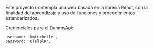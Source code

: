 Este proyecto contempla una web basada en la libreria React, con la finalidad del aprendizaje y uso de funciones y procedimientos estandarizados.

Credenciales para el DummyApi:

    username: 'kminchelle',
    password: '0lelplR',

